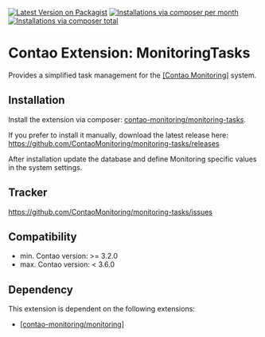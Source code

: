 [![Latest Version on Packagist](http://img.shields.io/packagist/v/contao-monitoring/monitoring-tasks.svg?style=flat)](https://packagist.org/packages/contao-monitoring/monitoring-tasks)
[![Installations via composer per month](http://img.shields.io/packagist/dm/contao-monitoring/monitoring-tasks.svg?style=flat)](https://packagist.org/packages/contao-monitoring/monitoring-tasks)
[![Installations via composer total](http://img.shields.io/packagist/dt/contao-monitoring/monitoring-tasks.svg?style=flat)](https://packagist.org/packages/contao-monitoring/monitoring-tasks)

Contao Extension: MonitoringTasks
=================================

Provides a simplified task management for the [[Contao Monitoring]](https://github.com/ContaoMonitoring/monitoring) system.


Installation
------------

Install the extension via composer: [contao-monitoring/monitoring-tasks](https://packagist.org/packages/contao-monitoring/monitoring-tasks).

If you prefer to install it manually, download the latest release here: https://github.com/ContaoMonitoring/monitoring-tasks/releases

After installation update the database and define Monitoring specific values in the system settings.


Tracker
-------

https://github.com/ContaoMonitoring/monitoring-tasks/issues


Compatibility
-------------

- min. Contao version: >= 3.2.0
- max. Contao version: <  3.6.0


Dependency
----------

This extension is dependent on the following extensions:

- [[contao-monitoring/monitoring]](https://packagist.org/packages/contao-monitoring/monitoring)